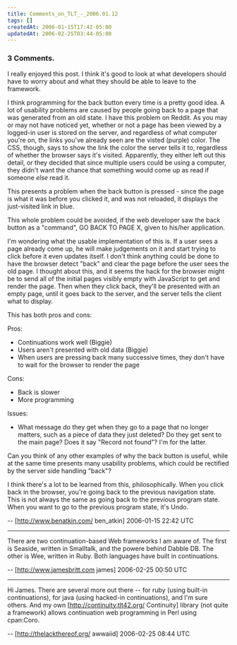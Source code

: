 ```yaml
---
title: Comments_on_TLT_-_2006.01.12
tags: []
createdAt: 2006-01-15T17:42-05:00
updatedAt: 2006-02-25T03:44-05:00
---
```


### 3 Comments.
I really enjoyed this post. I think it's good to look at what developers should have to worry about and what they should be able to leave to the framework.

I think programming for the back button every time is a pretty good idea. A lot of usability problems are caused by people going back to a page that was generated from an old state. I have this problem on Reddit. As you may or may not have noticed yet, whether or not a page has been viewed by a logged-in user is stored on the server, and regardless of what computer you're on, the links you've already seen are the visted (purple) color. The CSS, though, says to show the link the color the server tells it to, regardless of whether the browser says it's visited. Apparently, they either left out this detail, or they decided that since multiple users could be using a computer, they didn't want the chance that something would come up as read if someone *else* read it.

This presents a problem when the back button is pressed - since the page is what it was before you clicked it, and was not reloaded, it displays the just-visited link in blue.

This whole problem could be avoided, if the web developer saw the back button as a "command", GO BACK TO PAGE X, given to his/her application.

I'm wondering what the usable implementation of this is. If a user sees a page already come up, he will make judgements on it and start trying to click before it even updates itself. I don't think anything could be done to have the browser detect "back" and clear the page before the user sees the old page. I thought about this, and it seems the hack for the browser might be to send all of the initial pages visibly empty with JavaScript to get and render the page. Then when they click back, they'll be presented with an empty page, until it goes back to the server, and the server tells the client what to display.

This has both pros and cons:

Pros:

- Continuations work well (Biggie)
- Users aren't presented with old data (Biggie)
- When users are pressing back many successive times, they don't have to wait for the browser to render the page

Cons:

- Back is slower
- More programming

Issues:

- What message do they get when they go to a page that no longer matters, such as a piece of data they just deleted? Do they get sent to the main page? Does it say "Record not found"? I'm for the latter.

Can you think of any other examples of why the back button is useful, while at the same time presents many usability problems, which could be rectified by the server side handling "back"?


I think there's a lot to be learned from this, philosophically. When you click back in the browser, you're going back to the previous navigation state. This is not always the same as going back to the previous program state. When you want to go to the previous program state, it's Undo.

-- [http://www.benatkin.com/ ben_atkin] 2006-01-15 22:42 UTC


----

There are two continuation-based Web frameworks I am aware of.  The first is Seaside, written in Smalltalk, and the powere behind Dabble DB.  The other is Wee, written in Ruby.  Both languages have built in continuations.

-- [http://www.jamesbritt.com james] 2006-02-25 00:50 UTC


----

Hi James. There are several more out there -- for ruby (using built-in continuations), for java (using hacked-in continuations), and I'm sure others. And my own [http://continuity.tlt42.org/ Continuity] library (not quite a framework) allows continuation web programming in Perl using cpan:Coro.

-- [http://thelackthereof.org/ awwaiid] 2006-02-25 08:44 UTC


